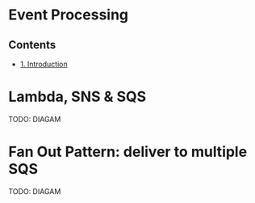 # Event Processing <!-- omit in toc -->

## Contents <!-- omit in toc -->

- [1. Introduction](#1-introduction)

# Lambda, SNS & SQS

TODO: DIAGAM

# Fan Out Pattern: deliver to multiple SQS

TODO: DIAGAM